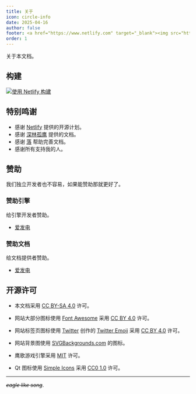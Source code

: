 ```yaml
---
title: 关于
icon: circle-info
date: 2025-04-16
author: false
footer: <a href="https://www.netlify.com" target="_blank"><img src="https://www.netlify.com/assets/badges/netlify-badge-color-accent.svg" alt="Deploys by Netlify" /></a><br/>Copyright © 2025 <a href="https://www.tasaed.top">TASA-Ed工作室</a>，<a href="https://github.com/leamus">深林孤鹰</a> licensed <a href="https://creativecommons.org/licenses/by-sa/4.0" target="_blank">CC BY-SA 4.0</a> | 萌ICP备<a href="https://icp.gov.moe/?keyword=20258272" target="_blank">20258272</a>号<br/>Powered by <a href="https://vuejs.press" target="_blank">VuePress</a> | Theme by <a href="https://theme-hope.vuejs.press" target="_blank">Hope</a>
order: 1
---
```


关于本文档。

## 构建

[![使用 Netlify 构建](https://api.netlify.com/api/v1/badges/75983092-fde6-4c25-8f5f-6e0d7af010fe/deploy-status)](https://app.netlify.com/sites/jovial-sable-a4b76d/deploys)

## 特别鸣谢

- 感谢 [Netlify](https://www.netlify.com) 提供的开源计划。
- 感谢 [深林孤鹰](https://github.com/leamus) 提供的文档。
- 感谢 [落](https://github.com/luomic) 帮助完善文档。
- 感谢所有支持我的人。

## 赞助

我们独立开发者也不容易，如果能赞助那就更好了。

### 赞助引擎

给引擎开发者赞助。

- [爱发电](https://afdian.com/a/Leamus)

### 赞助文档

给文档提供者赞助。

- [爱发电](https://afdian.com/a/tasafoe3469)

## 开源许可

- 本文档采用 [CC BY-SA 4.0](https://creativecommons.org/licenses/by-sa/4.0/) 许可。

- 网站大部分图标使用 [Font Awesome](https://fontawesome.com/) 采用 [CC BY 4.0](https://creativecommons.org/licenses/by/4.0/) 许可。

- 网站标签页图标使用 [Twitter](https://github.com/twitter) 创作的 [Twitter Emoji](https://github.com/twitter/twemoji) 采用 [CC BY 4.0](https://creativecommons.org/licenses/by/4.0/) 许可。

- 网站背景图使用 [SVGBackgrounds.com](https://www.svgbackgrounds.com/set/free-svg-backgrounds-and-patterns/) 的图标。

- 鹰歌游戏引擎采用 [MIT](https://github.com/leamus/MakerFrame/blob/main/LICENSE) 许可。

- Qt 图标使用 [Simple Icons](https://github.com/simple-icons/simple-icons) 采用 [CC0 1.0](https://creativecommons.org/publicdomain/zero/1.0/) 许可。

---

_~~eagle like song~~_.
